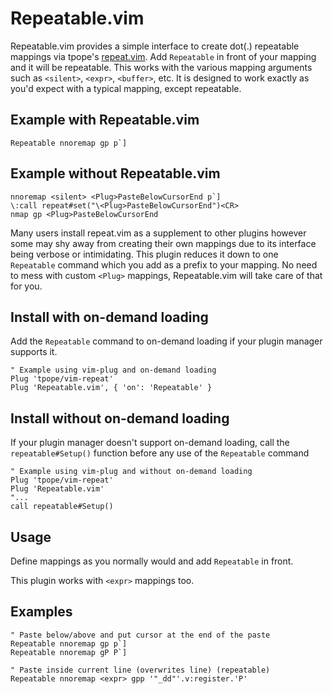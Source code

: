 # Repeatable.vim

Repeatable.vim provides a simple interface to create dot(.) repeatable mappings via tpope's 
[repeat.vim](https://github.com/tpope/vim-repeat). Add
```Repeatable``` in front of your mapping and it will be
repeatable. This works with the various mapping arguments such as
```<silent>```, ```<expr>```, ```<buffer>```, etc. It is designed to work exactly
as you'd expect with a typical mapping, except repeatable.

## Example with Repeatable.vim

```vim
Repeatable nnoremap gp p`]
```

## Example without Repeatable.vim

```vim
nnoremap <silent> <Plug>PasteBelowCursorEnd p`]
\:call repeat#set("\<Plug>PasteBelowCursorEnd")<CR>
nmap gp <Plug>PasteBelowCursorEnd
```


Many users install repeat.vim as a supplement to other plugins
however some may shy away from creating their own mappings due to its interface
being verbose or intimidating. This plugin reduces it down to one ```Repeatable```
command which you add as a prefix to your mapping. No need to mess with 
custom ```<Plug>``` mappings, Repeatable.vim will take care of that for you.



## Install with on-demand loading

Add the ```Repeatable``` command to on-demand loading if your plugin manager supports it. 

```vim
" Example using vim-plug and on-demand loading
Plug 'tpope/vim-repeat'
Plug 'Repeatable.vim', { 'on': 'Repeatable' }
```

## Install without on-demand loading
If your plugin manager doesn't support on-demand loading, call
the ```repeatable#Setup()``` function before any use of the ```Repeatable``` command

```vim
" Example using vim-plug and without on-demand loading
Plug 'tpope/vim-repeat'
Plug 'Repeatable.vim'
"...
call repeatable#Setup()
```


## Usage

Define mappings as you normally would and add ```Repeatable``` in front. 

This plugin works with ```<expr>``` mappings too.

## Examples

```vim
" Paste below/above and put cursor at the end of the paste
Repeatable nnoremap gp p`]
Repeatable nnoremap gP P`]

" Paste inside current line (overwrites line) (repeatable)
Repeatable nnoremap <expr> gpp '"_dd"'.v:register.'P'
```
